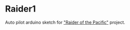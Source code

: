 # Raider1 
Auto pilot arduino sketch for ["Raider of the Pacific"](http://raiderofthepacific.blogspot.com) project.
